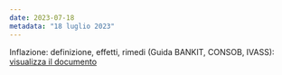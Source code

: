 ```yaml
---
date: 2023-07-18
metadata: "18 luglio 2023"
---
```


Inflazione: definizione, effetti, rimedi (Guida BANKIT, CONSOB, IVASS):  <a href="/assets/2023-07-18-inflazione-guida-BANKIT-CONSOB-IVASS.pdf" target="_blank">visualizza il documento</a>